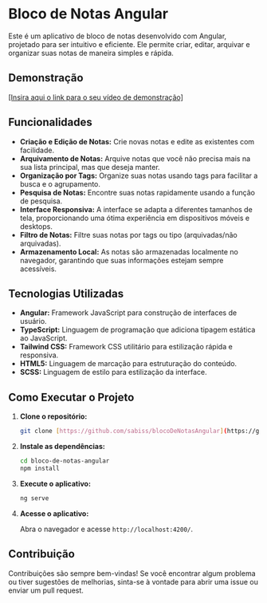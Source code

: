 # Bloco de Notas Angular

Este é um aplicativo de bloco de notas desenvolvido com Angular, projetado para ser intuitivo e eficiente. Ele permite criar, editar, arquivar e organizar suas notas de maneira simples e rápida.

## Demonstração

[[Insira aqui o link para o seu vídeo de demonstração]](https://github.com/user-attachments/assets/6dd2f3a9-e04b-44c9-a11a-d3bb1a5e16af)

## Funcionalidades

- **Criação e Edição de Notas:** Crie novas notas e edite as existentes com facilidade.
- **Arquivamento de Notas:** Arquive notas que você não precisa mais na sua lista principal, mas que deseja manter.
- **Organização por Tags:** Organize suas notas usando tags para facilitar a busca e o agrupamento.
- **Pesquisa de Notas:** Encontre suas notas rapidamente usando a função de pesquisa.
- **Interface Responsiva:** A interface se adapta a diferentes tamanhos de tela, proporcionando uma ótima experiência em dispositivos móveis e desktops.
- **Filtro de Notas:** Filtre suas notas por tags ou tipo (arquivadas/não arquivadas).
- **Armazenamento Local:** As notas são armazenadas localmente no navegador, garantindo que suas informações estejam sempre acessíveis.

## Tecnologias Utilizadas

- **Angular:** Framework JavaScript para construção de interfaces de usuário.
- **TypeScript:** Linguagem de programação que adiciona tipagem estática ao JavaScript.
- **Tailwind CSS:** Framework CSS utilitário para estilização rápida e responsiva.
- **HTML5:** Linguagem de marcação para estruturação do conteúdo.
- **SCSS:** Linguagem de estilo para estilização da interface.

## Como Executar o Projeto

1.  **Clone o repositório:**

    ```bash
    git clone [https://github.com/sabiss/blocoDeNotasAngular](https://github.com/sabiss/blocoDeNotasAngular)
    ```

2.  **Instale as dependências:**

    ```bash
    cd bloco-de-notas-angular
    npm install
    ```

3.  **Execute o aplicativo:**

    ```bash
    ng serve
    ```

4.  **Acesse o aplicativo:**

    Abra o navegador e acesse `http://localhost:4200/`.

## Contribuição

Contribuições são sempre bem-vindas! Se você encontrar algum problema ou tiver sugestões de melhorias, sinta-se à vontade para abrir uma issue ou enviar um pull request.
